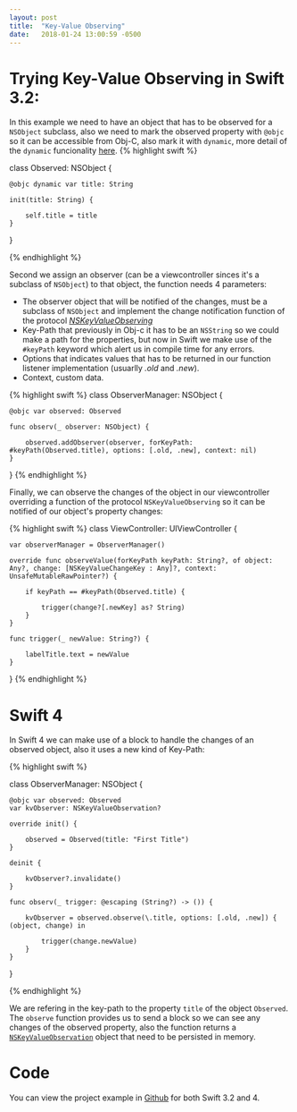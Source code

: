 ```yaml
---
layout: post
title:  "Key-Value Observing"
date:   2018-01-24 13:00:59 -0500
---
```


# Trying Key-Value Observing in Swift 3.2:

In this example we need to have an object that has to be observed for a `NSObject` subclass, also we need to mark the observed property with `@objc` so it can be accessible from Obj-C, also mark it with `dynamic`, more detail of the `dynamic` funcionality [here](https://cocoacasts.com/what-does-the-dynamic-keyword-mean-in-swift-3/).
{% highlight swift %}

class Observed: NSObject {
    
    @objc dynamic var title: String
    
    init(title: String) {
        
        self.title = title
    }
}

{% endhighlight %}


Second we assign an observer (can be a viewcontroller sinces it's a subclass of `NSObject`) to that object, the function needs 4 parameters: 
* The observer object that will be notified of the changes, must be a subclass of `NSObject` and implement the change notification function of the protocol [_NSKeyValueObserving_](https://developer.apple.com/documentation/foundation/notifications/nskeyvalueobserving)
* Key-Path that previously in Obj-c it has to be an `NSString` so we could make a path for the properties, but now in Swift we make use of the `#keyPath` keyword which alert us in compile time for any errors.
* Options that indicates values that has to be returned in our function listener implementation (usuarlly _.old_ and _.new_).
* Context, custom data.


{% highlight swift %}
class ObserverManager: NSObject {

    @objc var observed: Observed
    
    func observ(_ observer: NSObject) {

    	observed.addObserver(observer, forKeyPath: #keyPath(Observed.title), options: [.old, .new], context: nil)
    }
}
{% endhighlight %}

Finally, we can observe the changes of the object in our viewcontroller overriding a function of the protocol `NSKeyValueObserving` so it can be notified of our object's property changes: 

{% highlight swift %}
class ViewController: UIViewController {

    var observerManager = ObserverManager()

    override func observeValue(forKeyPath keyPath: String?, of object: Any?, change: [NSKeyValueChangeKey : Any]?, context: UnsafeMutableRawPointer?) {

        if keyPath == #keyPath(Observed.title) {

            trigger(change?[.newKey] as? String)
        }
    }

    func trigger(_ newValue: String?) {
        
        labelTitle.text = newValue
    }
}
{% endhighlight %}


# Swift 4
In Swift 4 we can make use of a block to handle the changes of an observed object, also it uses a new kind of Key-Path: 

{% highlight swift %}

class ObserverManager: NSObject {
    
    @objc var observed: Observed
    var kvObserver: NSKeyValueObservation?
    
    override init() {
        
        observed = Observed(title: "First Title")
    }
    
    deinit {
        
        kvObserver?.invalidate()
    }
    
    func observ(_ trigger: @escaping (String?) -> ()) {
        
        kvObserver = observed.observe(\.title, options: [.old, .new]) { (object, change) in
            
            trigger(change.newValue)
        }
    }
    
}

{% endhighlight %}

We are refering in the key-path to the property `title` of the object `Observed`.
The `observe` function provides us to send a block so we can see any changes of the observed property, also the function returns a [`NSKeyValueObservation`](https://developer.apple.com/documentation/foundation/nskeyvalueobservation) object that need to be persisted in memory.


# Code
You can view the project example in [Github](https://github.com/aguilarpgc/KVO) for both Swift 3.2 and 4.
